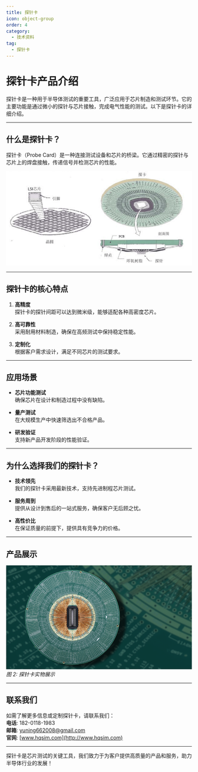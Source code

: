 ```yaml
---
title: 探针卡
icon: object-group
order: 4
category:
  - 技术资料 
tag:
  - 探针卡
---
```


# 探针卡产品介绍

探针卡是一种用于半导体测试的重要工具，广泛应用于芯片制造和测试环节。它的主要功能是通过微小的探针与芯片接触，完成电气性能的测试。以下是探针卡的详细介绍。

---

## 什么是探针卡？

探针卡（Probe Card）是一种连接测试设备和芯片的桥梁。它通过精密的探针与芯片上的焊盘接触，传递信号并检测芯片的性能。

![探针卡示意图](/assets/images/pcdshiyi.png)  
 

---

## 探针卡的核心特点

1. **高精度**  
    探针卡的探针间距可以达到微米级，能够适配各种高密度芯片。

2. **高可靠性**  
    采用耐用材料制造，确保在高频测试中保持稳定性能。

3. **定制化**  
    根据客户需求设计，满足不同芯片的测试要求。

---

## 应用场景

- **芯片功能测试**  
  确保芯片在设计和制造过程中没有缺陷。

- **量产测试**  
  在大规模生产中快速筛选出不合格产品。

- **研发验证**  
  支持新产品开发阶段的性能验证。

---

## 为什么选择我们的探针卡？

- **技术领先**  
  我们的探针卡采用最新技术，支持先进制程芯片测试。

- **服务周到**  
  提供从设计到售后的一站式服务，确保客户无后顾之忧。

- **高性价比**  
  在保证质量的前提下，提供具有竞争力的价格。

---

## 产品展示

![探针卡实物图](/assets/images/pcdtest.png)  
*图 2: 探针卡实物展示*

---

## 联系我们

如需了解更多信息或定制探针卡，请联系我们：  
**电话**: 182-0118-1983  
**邮箱**: yuning662008@gmail.com  
**官网**: [www.hqsim.com](http://www.hqsim.com)

---

探针卡是芯片测试的关键工具，我们致力于为客户提供高质量的产品和服务，助力半导体行业的发展！
